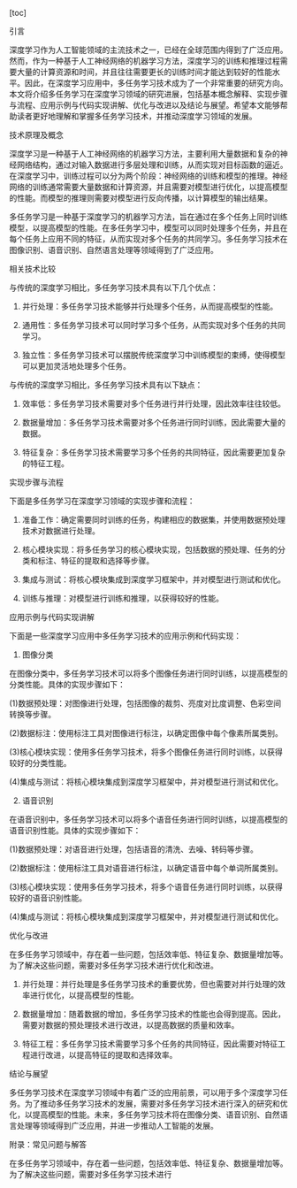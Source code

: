 
[toc]                    
                
                
引言

深度学习作为人工智能领域的主流技术之一，已经在全球范围内得到了广泛应用。然而，作为一种基于人工神经网络的机器学习方法，深度学习的训练和推理过程需要大量的计算资源和时间，并且往往需要更长的训练时间才能达到较好的性能水平。因此，在深度学习应用中，多任务学习技术成为了一个非常重要的研究方向。本文将介绍多任务学习在深度学习领域的研究进展，包括基本概念解释、实现步骤与流程、应用示例与代码实现讲解、优化与改进以及结论与展望。希望本文能够帮助读者更好地理解和掌握多任务学习技术，并推动深度学习领域的发展。

技术原理及概念

深度学习是一种基于人工神经网络的机器学习方法，主要利用大量数据和复杂的神经网络结构，通过对输入数据进行多层处理和训练，从而实现对目标函数的逼近。在深度学习中，训练过程可以分为两个阶段：神经网络的训练和模型的推理。神经网络的训练通常需要大量数据和计算资源，并且需要对模型进行优化，以提高模型的性能。而模型的推理则需要对模型进行反向传播，以计算模型的输出结果。

多任务学习是一种基于深度学习的机器学习方法，旨在通过在多个任务上同时训练模型，以提高模型的性能。在多任务学习中，模型可以同时处理多个任务，并且在每个任务上应用不同的特征，从而实现对多个任务的共同学习。多任务学习技术在图像识别、语音识别、自然语言处理等领域得到了广泛应用。

相关技术比较

与传统的深度学习相比，多任务学习技术具有以下几个优点：

1. 并行处理：多任务学习技术能够并行处理多个任务，从而提高模型的性能。

2. 通用性：多任务学习技术可以同时学习多个任务，从而实现对多个任务的共同学习。

3. 独立性：多任务学习技术可以摆脱传统深度学习中训练模型的束缚，使得模型可以更加灵活地处理多个任务。

与传统的深度学习相比，多任务学习技术具有以下缺点：

1. 效率低：多任务学习技术需要对多个任务进行并行处理，因此效率往往较低。

2. 数据量增加：多任务学习技术需要对多个任务进行同时训练，因此需要大量的数据。

3. 特征复杂：多任务学习技术需要学习多个任务的共同特征，因此需要更加复杂的特征工程。

实现步骤与流程

下面是多任务学习在深度学习领域的实现步骤和流程：

1. 准备工作：确定需要同时训练的任务，构建相应的数据集，并使用数据预处理技术对数据进行处理。

2. 核心模块实现：将多任务学习的核心模块实现，包括数据的预处理、任务的分类和标注、特征的提取和选择等步骤。

3. 集成与测试：将核心模块集成到深度学习框架中，并对模型进行测试和优化。

4. 训练与推理：对模型进行训练和推理，以获得较好的性能。

应用示例与代码实现讲解

下面是一些深度学习应用中多任务学习技术的应用示例和代码实现：

1. 图像分类

在图像分类中，多任务学习技术可以将多个图像任务进行同时训练，以提高模型的分类性能。具体的实现步骤如下：

(1)数据预处理：对图像进行处理，包括图像的裁剪、亮度对比度调整、色彩空间转换等步骤。

(2)数据标注：使用标注工具对图像进行标注，以确定图像中每个像素所属类别。

(3)核心模块实现：使用多任务学习技术，将多个图像任务进行同时训练，以获得较好的分类性能。

(4)集成与测试：将核心模块集成到深度学习框架中，并对模型进行测试和优化。

2. 语音识别

在语音识别中，多任务学习技术可以将多个语音任务进行同时训练，以提高模型的语音识别性能。具体的实现步骤如下：

(1)数据预处理：对语音进行处理，包括语音的清洗、去噪、转码等步骤。

(2)数据标注：使用标注工具对语音进行标注，以确定语音中每个单词所属类别。

(3)核心模块实现：使用多任务学习技术，将多个语音任务进行同时训练，以获得较好的语音识别性能。

(4)集成与测试：将核心模块集成到深度学习框架中，并对模型进行测试和优化。

优化与改进

在多任务学习领域中，存在着一些问题，包括效率低、特征复杂、数据量增加等。为了解决这些问题，需要对多任务学习技术进行优化和改进。

1. 并行处理：并行处理是多任务学习技术的重要优势，但也需要对并行处理的效率进行优化，以提高模型的性能。

2. 数据量增加：随着数据的增加，多任务学习技术的性能也会得到提高。因此，需要对数据的预处理技术进行改进，以提高数据的质量和效率。

3. 特征工程：多任务学习技术需要学习多个任务的共同特征，因此需要对特征工程进行改进，以提高特征的提取和选择效率。

结论与展望

多任务学习技术在深度学习领域中有着广泛的应用前景，可以用于多个深度学习任务。为了推动多任务学习技术的发展，需要对多任务学习技术进行深入的研究和优化，以提高模型的性能。未来，多任务学习技术将在图像分类、语音识别、自然语言处理等领域得到广泛应用，并进一步推动人工智能的发展。

附录：常见问题与解答

在多任务学习领域中，存在着一些问题，包括效率低、特征复杂、数据量增加等。为了解决这些问题，需要对多任务学习技术进行

